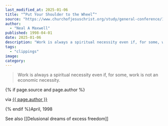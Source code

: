 ```yaml
---
last_modified_at: 2025-01-06
title: "“Put Your Shoulder to the Wheel”"
source: "https://www.churchofjesuschrist.org/study/general-conference/1998/04/put-your-shoulder-to-the-wheel?lang=eng"
author:
  - "Neal A Maxwell"
published: 1998-04-01
date: 2025-01-06
description: "Work is always a spiritual necessity even if, for some, work is not an economic necessity."
tags:
  - "clippings"
image:
category:
---
```

> Work is always a spiritual necessity even if, for some, work is not an economic necessity.

{% if page.source and page.author %}
  <p>via <a href="{{ page.source }}">{{ page.author }}</a></p>
{% endif %}April, 1998

See also [[Delusional dreams of excess freedom]]
